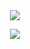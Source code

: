   <div style="display:grid;place-item:center;place-content:center">
  <img  src="https://github-readme-stats.vercel.app/api?username=Izumi-No&count_private=true&border_radius=25px&theme=dark&bg_color=45,0f0030,30005d&text_color=fff " />


  <img src="https://github-readme-stats.vercel.app/api/top-langs/?username=Izumi-No&layout=compact&border_radius=25px&theme=dark&bg_color=45,0f0030,30005d&text_color=fff" /></div>
